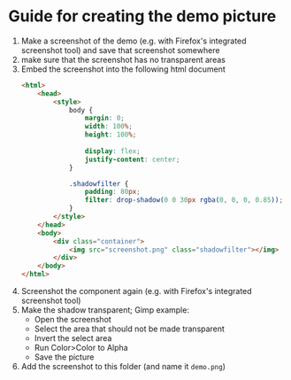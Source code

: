 # Guide for creating the demo picture

1. Make a screenshot of the demo (e.g. with Firefox's integrated screenshot tool) and save that screenshot somewhere
2. make sure that the screenshot has no transparent areas
3. Embed the screenshot into the following html document 
    ```html
    <html>
        <head>
            <style>
                body {
                    margin: 0;
                    width: 100%;
                    height: 100%;
                    
                    display: flex;
                    justify-content: center;
                }

                .shadowfilter {
                    padding: 80px;
                    filter: drop-shadow(0 0 30px rgba(0, 0, 0, 0.85));
                }
            </style>
        </head>
        <body>
            <div class="container">
                <img src="screenshot.png" class="shadowfilter"></img>
            </div>
        </body>
    </html>
    ```
4. Screenshot the component again (e.g. with Firefox's integrated screenshot tool)
5. Make the shadow transparent; Gimp example:
    * Open the screenshot
    * Select the area that should not be made transparent
    * Invert the select area 
    * Run Color>Color to Alpha
    * Save the picture
6. Add the screenshot to this folder (and name it ``demo.png``)